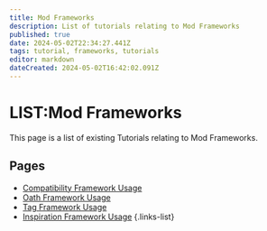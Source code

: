 ```yaml
---
title: Mod Frameworks
description: List of tutorials relating to Mod Frameworks
published: true
date: 2024-05-02T22:34:27.441Z
tags: tutorial, frameworks, tutorials
editor: markdown
dateCreated: 2024-05-02T16:42:02.091Z
---
```


# LIST:Mod Frameworks
This page is a list of existing Tutorials relating to Mod Frameworks.

## Pages
- [Compatibility Framework Usage](compatibility-framework)
- [Oath Framework Usage](oath-framework-usage)
- [Tag Framework Usage](using-tag-framework)
- [Inspiration Framework Usage](using-inspiration-framework)
{.links-list}